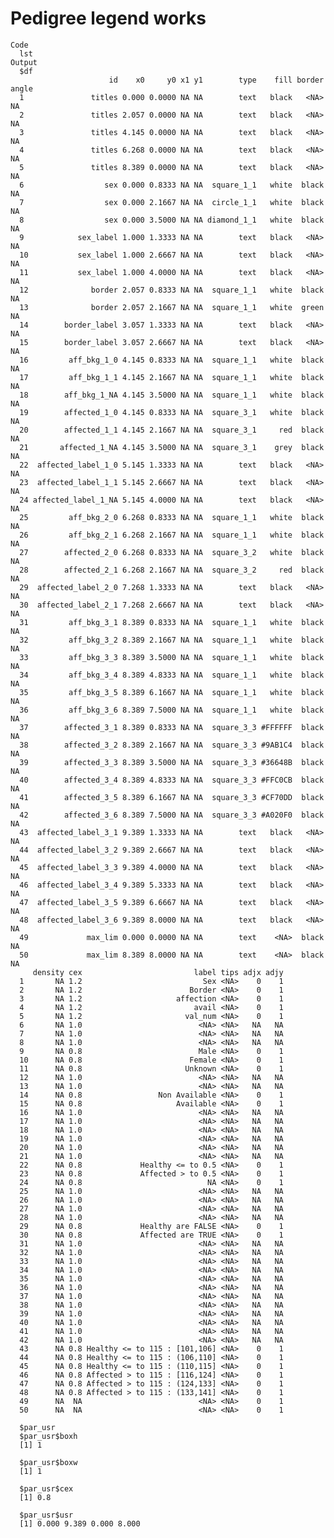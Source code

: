 # Pedigree legend works

    Code
      lst
    Output
      $df
                          id    x0     y0 x1 y1        type    fill border angle
      1               titles 0.000 0.0000 NA NA        text   black   <NA>    NA
      2               titles 2.057 0.0000 NA NA        text   black   <NA>    NA
      3               titles 4.145 0.0000 NA NA        text   black   <NA>    NA
      4               titles 6.268 0.0000 NA NA        text   black   <NA>    NA
      5               titles 8.389 0.0000 NA NA        text   black   <NA>    NA
      6                  sex 0.000 0.8333 NA NA  square_1_1   white  black    NA
      7                  sex 0.000 2.1667 NA NA  circle_1_1   white  black    NA
      8                  sex 0.000 3.5000 NA NA diamond_1_1   white  black    NA
      9            sex_label 1.000 1.3333 NA NA        text   black   <NA>    NA
      10           sex_label 1.000 2.6667 NA NA        text   black   <NA>    NA
      11           sex_label 1.000 4.0000 NA NA        text   black   <NA>    NA
      12              border 2.057 0.8333 NA NA  square_1_1   white  black    NA
      13              border 2.057 2.1667 NA NA  square_1_1   white  green    NA
      14        border_label 3.057 1.3333 NA NA        text   black   <NA>    NA
      15        border_label 3.057 2.6667 NA NA        text   black   <NA>    NA
      16         aff_bkg_1_0 4.145 0.8333 NA NA  square_1_1   white  black    NA
      17         aff_bkg_1_1 4.145 2.1667 NA NA  square_1_1   white  black    NA
      18        aff_bkg_1_NA 4.145 3.5000 NA NA  square_1_1   white  black    NA
      19        affected_1_0 4.145 0.8333 NA NA  square_3_1   white  black    NA
      20        affected_1_1 4.145 2.1667 NA NA  square_3_1     red  black    NA
      21       affected_1_NA 4.145 3.5000 NA NA  square_3_1    grey  black    NA
      22  affected_label_1_0 5.145 1.3333 NA NA        text   black   <NA>    NA
      23  affected_label_1_1 5.145 2.6667 NA NA        text   black   <NA>    NA
      24 affected_label_1_NA 5.145 4.0000 NA NA        text   black   <NA>    NA
      25         aff_bkg_2_0 6.268 0.8333 NA NA  square_1_1   white  black    NA
      26         aff_bkg_2_1 6.268 2.1667 NA NA  square_1_1   white  black    NA
      27        affected_2_0 6.268 0.8333 NA NA  square_3_2   white  black    NA
      28        affected_2_1 6.268 2.1667 NA NA  square_3_2     red  black    NA
      29  affected_label_2_0 7.268 1.3333 NA NA        text   black   <NA>    NA
      30  affected_label_2_1 7.268 2.6667 NA NA        text   black   <NA>    NA
      31         aff_bkg_3_1 8.389 0.8333 NA NA  square_1_1   white  black    NA
      32         aff_bkg_3_2 8.389 2.1667 NA NA  square_1_1   white  black    NA
      33         aff_bkg_3_3 8.389 3.5000 NA NA  square_1_1   white  black    NA
      34         aff_bkg_3_4 8.389 4.8333 NA NA  square_1_1   white  black    NA
      35         aff_bkg_3_5 8.389 6.1667 NA NA  square_1_1   white  black    NA
      36         aff_bkg_3_6 8.389 7.5000 NA NA  square_1_1   white  black    NA
      37        affected_3_1 8.389 0.8333 NA NA  square_3_3 #FFFFFF  black    NA
      38        affected_3_2 8.389 2.1667 NA NA  square_3_3 #9AB1C4  black    NA
      39        affected_3_3 8.389 3.5000 NA NA  square_3_3 #36648B  black    NA
      40        affected_3_4 8.389 4.8333 NA NA  square_3_3 #FFC0CB  black    NA
      41        affected_3_5 8.389 6.1667 NA NA  square_3_3 #CF70DD  black    NA
      42        affected_3_6 8.389 7.5000 NA NA  square_3_3 #A020F0  black    NA
      43  affected_label_3_1 9.389 1.3333 NA NA        text   black   <NA>    NA
      44  affected_label_3_2 9.389 2.6667 NA NA        text   black   <NA>    NA
      45  affected_label_3_3 9.389 4.0000 NA NA        text   black   <NA>    NA
      46  affected_label_3_4 9.389 5.3333 NA NA        text   black   <NA>    NA
      47  affected_label_3_5 9.389 6.6667 NA NA        text   black   <NA>    NA
      48  affected_label_3_6 9.389 8.0000 NA NA        text   black   <NA>    NA
      49             max_lim 0.000 0.0000 NA NA        text    <NA>  black    NA
      50             max_lim 8.389 8.0000 NA NA        text    <NA>  black    NA
         density cex                         label tips adjx adjy
      1       NA 1.2                           Sex <NA>    0    1
      2       NA 1.2                        Border <NA>    0    1
      3       NA 1.2                     affection <NA>    0    1
      4       NA 1.2                         avail <NA>    0    1
      5       NA 1.2                       val_num <NA>    0    1
      6       NA 1.0                          <NA> <NA>   NA   NA
      7       NA 1.0                          <NA> <NA>   NA   NA
      8       NA 1.0                          <NA> <NA>   NA   NA
      9       NA 0.8                          Male <NA>    0    1
      10      NA 0.8                        Female <NA>    0    1
      11      NA 0.8                       Unknown <NA>    0    1
      12      NA 1.0                          <NA> <NA>   NA   NA
      13      NA 1.0                          <NA> <NA>   NA   NA
      14      NA 0.8                 Non Available <NA>    0    1
      15      NA 0.8                     Available <NA>    0    1
      16      NA 1.0                          <NA> <NA>   NA   NA
      17      NA 1.0                          <NA> <NA>   NA   NA
      18      NA 1.0                          <NA> <NA>   NA   NA
      19      NA 1.0                          <NA> <NA>   NA   NA
      20      NA 1.0                          <NA> <NA>   NA   NA
      21      NA 1.0                          <NA> <NA>   NA   NA
      22      NA 0.8             Healthy <= to 0.5 <NA>    0    1
      23      NA 0.8             Affected > to 0.5 <NA>    0    1
      24      NA 0.8                            NA <NA>    0    1
      25      NA 1.0                          <NA> <NA>   NA   NA
      26      NA 1.0                          <NA> <NA>   NA   NA
      27      NA 1.0                          <NA> <NA>   NA   NA
      28      NA 1.0                          <NA> <NA>   NA   NA
      29      NA 0.8             Healthy are FALSE <NA>    0    1
      30      NA 0.8             Affected are TRUE <NA>    0    1
      31      NA 1.0                          <NA> <NA>   NA   NA
      32      NA 1.0                          <NA> <NA>   NA   NA
      33      NA 1.0                          <NA> <NA>   NA   NA
      34      NA 1.0                          <NA> <NA>   NA   NA
      35      NA 1.0                          <NA> <NA>   NA   NA
      36      NA 1.0                          <NA> <NA>   NA   NA
      37      NA 1.0                          <NA> <NA>   NA   NA
      38      NA 1.0                          <NA> <NA>   NA   NA
      39      NA 1.0                          <NA> <NA>   NA   NA
      40      NA 1.0                          <NA> <NA>   NA   NA
      41      NA 1.0                          <NA> <NA>   NA   NA
      42      NA 1.0                          <NA> <NA>   NA   NA
      43      NA 0.8 Healthy <= to 115 : [101,106] <NA>    0    1
      44      NA 0.8 Healthy <= to 115 : (106,110] <NA>    0    1
      45      NA 0.8 Healthy <= to 115 : (110,115] <NA>    0    1
      46      NA 0.8 Affected > to 115 : [116,124] <NA>    0    1
      47      NA 0.8 Affected > to 115 : (124,133] <NA>    0    1
      48      NA 0.8 Affected > to 115 : (133,141] <NA>    0    1
      49      NA  NA                          <NA> <NA>    0    1
      50      NA  NA                          <NA> <NA>    0    1
      
      $par_usr
      $par_usr$boxh
      [1] 1
      
      $par_usr$boxw
      [1] 1
      
      $par_usr$cex
      [1] 0.8
      
      $par_usr$usr
      [1] 0.000 9.389 0.000 8.000
      
      

